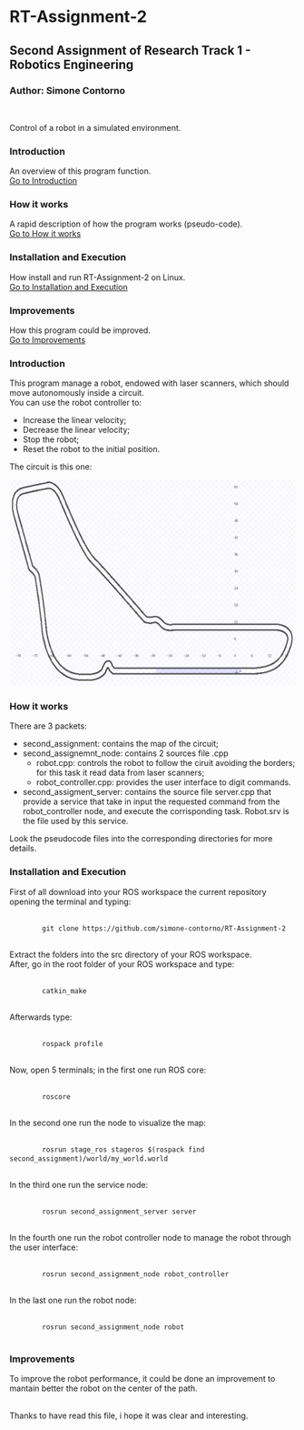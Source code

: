 # RT-Assignment-2
## Second Assignment of Research Track 1 - Robotics Engineering
### Author: Simone Contorno

<br>

Control of a robot in a simulated environment.

### Introduction
An overview of this program function.<br>
[Go to Introduction](#intro)

### How it works
A rapid description of how the program works (pseudo-code).<br>
[Go to How it works](#how)

### Installation and Execution
How install and run RT-Assignment-2 on Linux.<br>
[Go to Installation and Execution](#installation)

### Improvements
How this program could be improved.<br>
[Go to Improvements](#improve)

<a name="intro"></a>
### Introduction

This program manage a robot, endowed with laser scanners, which should move autonomously inside a circuit.<br>
You can use the robot controller to:
<ul>
    <li>Increase the linear velocity;</li>
    <li>Decrease the linear velocity;</li>
    <li>Stop the robot;</li>
    <li>Reset the robot to the initial position.</li>
</ul>

The circuit is this one:

![map](https://github.com/simone-contorno/RT-Assignment-2/blob/main/second_assignment_map.png)

<a name="how"></a>
### How it works

There are 3 packets:
<ul>
    <li>second_assignment: contains the map of the circuit;</li>
    <li>second_assignemnt_node: contains 2 sources file .cpp
        <ul>
            <li>robot.cpp: controls the robot to follow the ciruit avoiding the borders; for this task it read data from laser scanners;</li>
            <li>robot_controller.cpp: provides the user interface to digit commands.</li>
        </ul>
    </li>
    <li>second_assigment_server: contains the source file server.cpp that provide a service that take in input the requested command from the robot_controller node, and execute the corrisponding task. Robot.srv is the file used by this service.</li>
</ul>

Look the pseudocode files into the corresponding directories for more details.<br>

<a name="installation"></a>
### Installation and Execution

First of all download into your ROS workspace the current repository opening the terminal and typing:

<pre>
    <code>
        git clone https://github.com/simone-contorno/RT-Assignment-2
    </code>
</pre>

Extract the folders into the src directory of your 
ROS workspace.<br> 
After, go in the root folder of your ROS workspace and type: 

<pre>
    <code>
        catkin_make
    </code>
</pre>

Afterwards type:

<pre>
    <code>
        rospack profile    
    </code>
</pre>

Now, open 5 terminals; in the first one run ROS core:

<pre>
    <code>
        roscore
    </code>
</pre>

In the second one run the node to visualize the map:

<pre>
    <code>
        rosrun stage_ros stageros $(rospack find second_assignment)/world/my_world.world
    </code>
</pre>

In the third one run the service node:

<pre>
    <code>
        rosrun second_assignment_server server
    </code>
</pre>

In the fourth one run the robot controller node to manage the robot through the user interface:

<pre>
    <code>
        rosrun second_assignment_node robot_controller
    </code>
</pre>

In the last one run the robot node:

<pre>
    <code>
        rosrun second_assignment_node robot
    </code>
</pre>

<a name="improve"></a>
### Improvements

To improve the robot performance, it could be done an improvement to mantain better the robot on the center of the path.<br><br>

Thanks to have read this file, i hope it was clear and interesting.<br>
